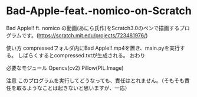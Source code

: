 # Bad-Apple-feat.-nomico-on-Scratch
Bad Apple!! ft. nomico の動画(あにら氏作)をScratch3.0のペンで描画するプログラムです。(https://scratch.mit.edu/projects/723481976/)

使い方
compressedフォルダ内にBad Apple!!.mp4を置き、main.pyを実行する。
しばらくするとcompressed.txtが生成される。
おわり

必要なモジュール
Opencv(cv2)
Pillow(PIL.Image)

注意
このプログラムを実行してどうなっても、責任はとれません。（そもそも責任を取るようなことは起きないと思いますが、一応）

